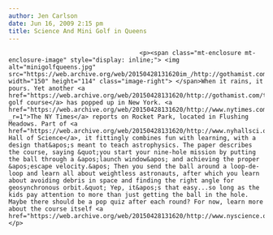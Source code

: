 ```yaml
---
author: Jen Carlson
date: Jun 16, 2009 2:15 pm
title: Science And Mini Golf in Queens
---
```


	
										<p><span class="mt-enclosure mt-enclosure-image" style="display: inline;"> <img alt="minigolfqueens.jpg" src="https://web.archive.org/web/20150428131620im_/http://gothamist.com/attachments/arts_jen/minigolfqueens.jpg" width="150" height="114" class="image-right"> </span>When it rains, it pours. Yet another <a href="https://web.archive.org/web/20150428131620/http://gothamist.com/tags/minigolf">mini golf course</a> has popped up in New York. <a href="https://web.archive.org/web/20150428131620/http://www.nytimes.com/2009/06/16/science/16tier.html?_r=1">The NY Times</a> reports on Rocket Park, located in Flushing Meadows. Part of <a href="https://web.archive.org/web/20150428131620/http://www.nyhallsci.org/">the Hall of Science</a>, it fittingly combines fun with learning, with a design that&apos;s meant to teach astrophysics. The paper describes the course, saying &quot;you start your nine-hole mission by putting the ball through a &apos;launch window&apos; and achieving the proper &apos;escape velocity.&apos; Then you send the ball around a loop-de-loop and learn all about weightless astronauts, after which you learn about avoiding debris in space and finding the right angle for geosynchronous orbit.&quot; Yep, it&apos;s that easy...so long as the kids pay attention to more than just getting the ball in the hole. Maybe there should be a pop quiz after each round? For now, learn more about the course itself <a href="https://web.archive.org/web/20150428131620/http://www.nyscience.org/pressroom/article/rpmg">here</a>.</p>					
										
									
				